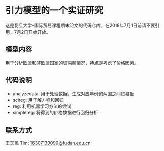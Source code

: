 # 引力模型的一个实证研究
这是复旦大学-国际贸易课程期末论文的代码仓库，在2018年7月1日前请不要引用，7月2日开始开放。

## 模型内容
用于分析欧盟和非欧盟国家的贸易额情况，特点是考虑了价格因素。  

## 代码说明
* analyzedata: 用于处理数据，生成对应年份的两国之间贸易额
* scireg: 用于解方程和回归
* reg: 利用机器学习方法的尝试
* simplereg: 将得到的价格数据进行回归分析

## 联系方式
王天民 Tim: [16307130090@fudan.edu.cn](mailto:16307130090@fudan.edu.cn)

